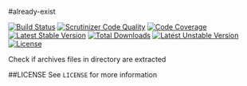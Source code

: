 #already-exist

[![Build Status](https://travis-ci.org/mhor/already-exist.svg?branch=master)](https://travis-ci.org/mhor/already-exist) [![Scrutinizer Code Quality](https://scrutinizer-ci.com/g/mhor/already-exist/badges/quality-score.png?s=f2c187b49045bf335555d0e9e08ccde0f37030b2)](https://scrutinizer-ci.com/g/mhor/already-exist/) [![Code Coverage](https://scrutinizer-ci.com/g/mhor/already-exist/badges/coverage.png?s=0de4c29b6e6593a3ed2bd0bb6655ecde26138df9)](https://scrutinizer-ci.com/g/mhor/already-exist/) [![Latest Stable Version](https://poser.pugx.org/mhor/already-extract/v/stable.png)](https://packagist.org/packages/mhor/already-extract) [![Total Downloads](https://poser.pugx.org/mhor/already-extract/downloads.png)](https://packagist.org/packages/mhor/already-extract) [![Latest Unstable Version](https://poser.pugx.org/mhor/already-extract/v/unstable.png)](https://packagist.org/packages/mhor/already-extract) [![License](https://poser.pugx.org/mhor/already-extract/license.png)](https://packagist.org/packages/mhor/already-extract)
 
Check if archives files in directory are extracted

##LICENSE
See `LICENSE` for more information
